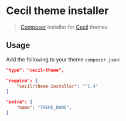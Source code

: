 # Cecil theme installer

> [Composer](https://getcomposer.org) installer for [Cecil](https://cecil.app) themes.

## Usage

Add the following to your theme `composer.json`:

```json
"type": "cecil-theme",
```

```json
"require": {
    "cecil/theme-installer": "^1.4"
}
```

```json
"extra": {
    "name": "THEME_NAME",
}
```
